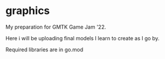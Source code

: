 # graphics

My preparation for GMTK Game Jam '22.

Here i will be uploading final models I learn to create as I go by.

Required libraries are in go.mod
